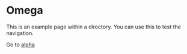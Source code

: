 # Omega

This is an example page within a directory. You can use this to test the navigation.

Go to [alpha](alpha.md)